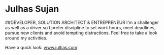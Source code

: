 # Julhas Sujan
##DEVELOPER, SOLUTION ARCHITECT & ENTREPRENEUR
I'm a challenger as well as a driver so I prefer discipline to set work hours, meet deadlines, pursue new clients and avoid tempting distractions. Feel free to take a look around my activities.

Have a quick look: www.julhas.com
